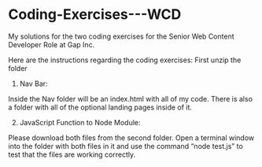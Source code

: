 # Coding-Exercises---WCD
My solutions for the two coding exercises for the Senior Web Content Developer Role at Gap Inc.

Here are the instructions regarding the coding exercises:
First unzip the folder
1. Nav Bar:

Inside the Nav folder will be an index.html with all of my code. There is also a folder with all of the optional landing pages inside of it.

2. JavaScript Function to Node Module:

Please download both files from the second folder. Open a terminal window into the folder with both files in it and use the command “node test.js” to test that the files are working correctly.
